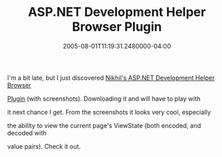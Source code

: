 ﻿---
title: ASP.NET Development Helper Browser Plugin
date: "2005-08-01T11:19:31.2480000-04:00"
description: I'm a bit late, but I just discovered Nikhil's ASP.NET Development
featuredImage: img/1900-featured.png
---

I'm a bit late, but I just discovered [Nikhil's ASP.NET Development Helper Browser](http://www.nikhilk.net/)

[Plugin](http://www.nikhilk.net/) (with screenshots). Downloading it and will have to play with

it next chance I get. From the screenshots it looks very cool, especially

the ability to view the current page's ViewState (both encoded, and decoded with

value pairs). Check it out.

